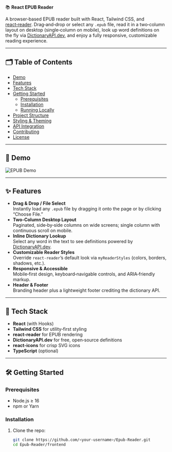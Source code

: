 📚 **React EPUB Reader**

A browser‑based EPUB reader built with React, Tailwind CSS, and [react‑reader](https://github.com/gerhardsletten/react-reader). Drag‑and‑drop or select any `.epub` file, read it in a two‑column layout on desktop (single‑column on mobile), look up word definitions on the fly via [DictionaryAPI.dev](https://dictionaryapi.dev/), and enjoy a fully responsive, customizable reading experience.

---

## 🗂 Table of Contents

- [Demo](#-demo)
- [Features](#-features)
- [Tech Stack](#-tech-stack)
- [Getting Started](#-getting-started)
  - [Prerequisites](#prerequisites)
  - [Installation](#installation)
  - [Running Locally](#running-locally)
- [Project Structure](#-project-structure)
- [Styling & Theming](#-styling--theming)
- [API Integration](#-api-integration)
- [Contributing](#-contributing)
- [License](#-license)

---

## 🚀 Demo

![EPUB Demo](frontend/src/assets/Epub-Demo.gif)

---

## ✨ Features

- **Drag & Drop / File Select**  
  Instantly load any `.epub` file by dragging it onto the page or by clicking “Choose File.”
- **Two‑Column Desktop Layout**  
  Paginated, side‑by‑side columns on wide screens; single column with continuous scroll on mobile.
- **Inline Dictionary Lookup**  
  Select any word in the text to see definitions powered by [DictionaryAPI.dev](https://dictionaryapi.dev/).
- **Customizable Reader Styles**  
  Override `react-reader`’s default look via `myReaderStyles` (colors, borders, shadows, etc.).
- **Responsive & Accessible**  
  Mobile‑first design, keyboard‑navigable controls, and ARIA‑friendly markup.
- **Header & Footer**  
  Branding header plus a lightweight footer crediting the dictionary API.

---

## 🧰 Tech Stack

- **React** (with Hooks)
- **Tailwind CSS** for utility‑first styling
- **react-reader** for EPUB rendering
- **DictionaryAPI.dev** for free, open‑source definitions
- **react-icons** for crisp SVG icons
- **TypeScript** (optional)

---

## 🛠 Getting Started

### Prerequisites

- Node.js ≥ 16
- npm or Yarn

### Installation

1. Clone the repo:
   ```bash
   git clone https://github.com/<your‑username>/Epub-Reader.git
   cd Epub-Reader/frontend
   ```
